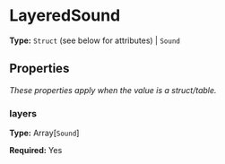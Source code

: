 # LayeredSound

**Type:** `Struct` (see below for attributes) | `Sound`

## Properties

*These properties apply when the value is a struct/table.*

### layers

**Type:** Array[`Sound`]

**Required:** Yes

